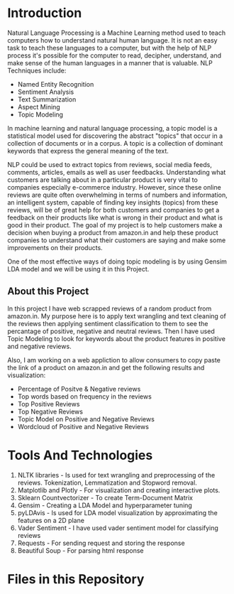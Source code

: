 

# Introduction
Natural Language Processing is a Machine Learning method used to teach computers how to understand natural human language. It is not an easy task to teach these languages to a computer, but with the help of NLP process it's possible for the computer to read, decipher, understand, and make sense of the human languages in a manner that is valuable.
NLP Techniques include:
* Named Entity Recognition
* Sentiment Analysis
* Text Summarization
* Aspect Mining
* Topic Modeling

In machine learning and natural language processing, a topic model is a statistical model used for discovering the abstract "topics" that occur in a collection of documents or in a corpus. A topic is a collection of dominant keywords that express the general meaning of the text.

NLP could be used to extract topics from reviews, social media feeds, comments, articles, emails as well as user feedbacks. Understanding what customers are talking about in a particular product is very vital to companies especially e-commerce industry. However, since these online reviews are quite often overwhelming in terms of numbers and information, an intelligent system, capable of finding key insights (topics) from these reviews, will be of great help for both customers and companies to get a feedback on their products like what is wrong in their product and what is good in their product. The goal of my project is to help customers make a decision when buying a product from amazon.in and help these product companies to understand what their customers are saying and make some improvements on their products.


One of the most effective ways of doing topic modeling is by using Gensim LDA model and we will be using it in this Project.

## About this Project

In this project I have web scrapped reviews of a random product from amazon.in. My purpose here is to apply text wrangling and text cleaning of the reviews then applying sentiment classification to them to see the percantage of positive, negative and neutral reviews.
Then I have used Topic Modeling to look for keywords about the product features in positive and negative reviews.

Also, I am working on a web appliction to allow consumers to copy paste the link of a product on amazon.in and get the following results and visualization:
* Percentage of Positve & Negative reviews
* Top words based on frequency in the reviews
* Top Positive Reviews
* Top Negative Reviews
* Topic Model on Positive and Negative Reviews
* Wordcloud of Positive and Negative Reviews

# Tools And Technologies
1) NLTK libraries - Is used for text wrangling and preprocessing of the reviews. Tokenization, Lemmatization and Stopword removal.
2) Matplotlib and Plotly - For visualization and creating interactive plots.
3) Sklearn Countvectorizer - To create Term-Document Matrix
4) Gensim - Creating a LDA Model and hyperparameter tuning
5) pyLDAvis - Is used for LDA model visualization by approximating the features on a 2D plane
6) Vader Sentiment - I have used vader sentiment model for classifying reviews
7) Requests - For sending request and storing the response
8) Beautiful Soup -  For parsing html response

# Files in this Repository
